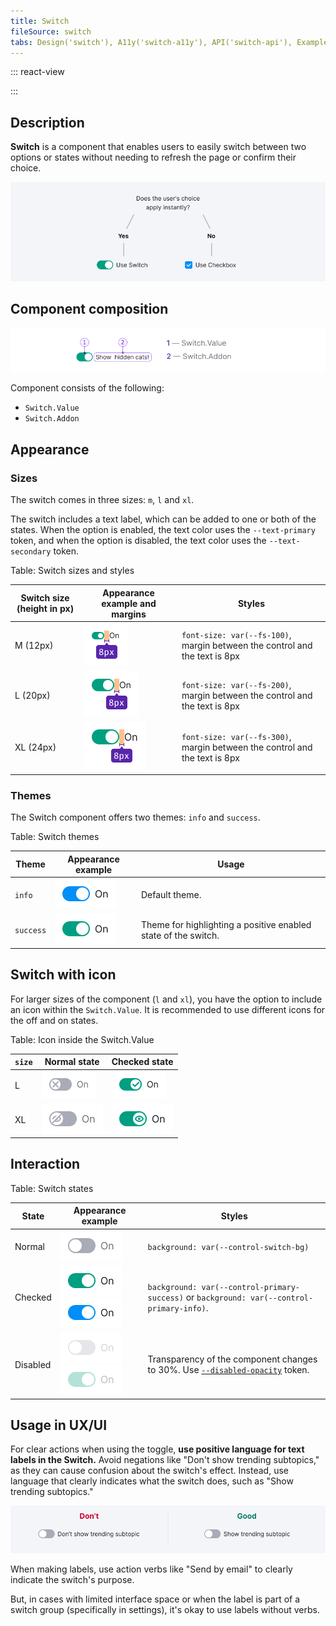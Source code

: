 ```yaml
---
title: Switch
fileSource: switch
tabs: Design('switch'), A11y('switch-a11y'), API('switch-api'), Example('switch-code'), Changelog('switch-changelog')
---
```


::: react-view

<script lang="tsx">
import React from 'react';
import Switch from '@semcore/ui/switch';
import CheckM from '@semcore/ui/icon/Check/m';
import CloseM from '@semcore/ui/icon/Close/m';
import PlaygroundGeneration from '@components/PlaygroundGeneration';

const App = PlaygroundGeneration(
  (createGroupWidgets) => {
    const { bool, select, radio, text, onChange } = createGroupWidgets('Switch');

    const size = radio({
      key: 'size',
      defaultValue: 'l',
      label: 'Size',
      options: ['m', 'l', 'xl'],
    });

    const theme = select({
      key: 'theme',
      defaultValue: 'success',
      label: 'Theme',
      options: ['info', 'success'].map((v) => ({ value: v, name: v })),
    });

    const icon = bool({ key: 'children', defaultValue: false, label: 'Icon' });

    const checked = bool({
      key: 'checked',  
      defaultValue: false,
      label: 'Checked',
    });

    const disabled = bool({
      key: 'disabled',
      defaultValue: false,
      label: 'Disabled',
    });

    const textValue = text({
      key: 'textValue',
      label: 'Label',
      defaultValue: 'Notifications',
    });

    return (
      <Switch theme={theme} size={size}>
        <Switch.Value
          disabled={disabled}
          checked={checked}
          onChange={(value) => onChange('checked', value)}
        >
          {icon && (checked ? <CheckM /> : <CloseM />)}
        </Switch.Value>
        {textValue && <Switch.Addon>{textValue}</Switch.Addon>}
      </Switch>
    );
  },
  {
    filterProps: ['onCheckedChange'],
  },
);
</script>

:::

## Description

**Switch** is a component that enables users to easily switch between two options or states without needing to refresh the page or confirm their choice.

![](static/check-or-toggle.png)

## Component composition

![](static/switch-composition.png)

Component consists of the following:

- `Switch.Value`
- `Switch.Addon`

## Appearance

### Sizes

The switch comes in three sizes: `m`, `l` and `xl`.

The switch includes a text label, which can be added to one or both of the states. When the option is enabled, the text color uses the `--text-primary` token, and when the option is disabled, the text color uses the `--text-secondary` token.

Table: Switch sizes and styles

| Switch size (height in px) | Appearance example and margins    | Styles                                                                     |
| -------------------------- | --------------------------------- | -------------------------------------------------------------------------- |
| M (12px)                   | ![](static/switch-on-text-m.png)  | `font-size: var(--fs-100)`, margin between the control and the text is 8px |
| L (20px)                   | ![](static/switch-on-text-l.png)  | `font-size: var(--fs-200)`, margin between the control and the text is 8px |
| XL (24px)                  | ![](static/switch-on-text-xl.png) | `font-size: var(--fs-300)`, margin between the control and the text is 8px |

### Themes

The Switch component offers two themes: `info` and `success`.

Table: Switch themes

| Theme     | Appearance example         | Usage                                                          |
| --------- | -------------------------- | -------------------------------------------------------------- |
| `info`    | ![](static/on-info.png)    | Default theme.                                                 |
| `success` | ![](static/on-success.png) | Theme for highlighting a positive enabled state of the switch. |

## Switch with icon

For larger sizes of the component (`l` and `xl`), you have the option to include an icon within the `Switch.Value`. It is recommended to use different icons for the off and on states.

Table: Icon inside the Switch.Value

| `size` | Normal state                       | Checked state                     |
| ------ | ---------------------------------- | --------------------------------- |
| L      | ![](static/switch-off-icon-l.png)  | ![](static/switch-on-icon-l.png)  |
| XL     | ![](static/switch-off-icon-xl.png) | ![](static/switch-on-icon-xl.png) |

## Interaction

Table: Switch states

| State    | Appearance example                                        | Styles                                                                                                              |
| -------- | --------------------------------------------------------- | ------------------------------------------------------------------------------------------------------------------- |
| Normal   | ![](static/off.png)                                       | `background: var(--control-switch-bg)`                                                                              |
| Checked  | ![](static/on-success.png) ![](static/on-info.png)        | `background: var(--control-primary-success)` or `background: var(--control-primary-info)`.                          |
| Disabled | ![](static/disabled.png) ![](static/disabled-success.png) | Transparency of the component changes to 30%. Use [`--disabled-opacity`](/style/design-tokens/design-tokens) token. |

## Usage in UX/UI

For clear actions when using the toggle, **use positive language for text labels in the Switch.** Avoid negations like "Don't show trending subtopics," as they can cause confusion about the switch's effect. Instead, use language that clearly indicates what the switch does, such as "Show trending subtopics."

![](static/switchlabel_yes_no.png)

When making labels, use action verbs like "Send by email" to clearly indicate the switch's purpose.

But, in cases with limited interface space or when the label is part of a switch group (specifically in settings), it's okay to use labels without verbs.
